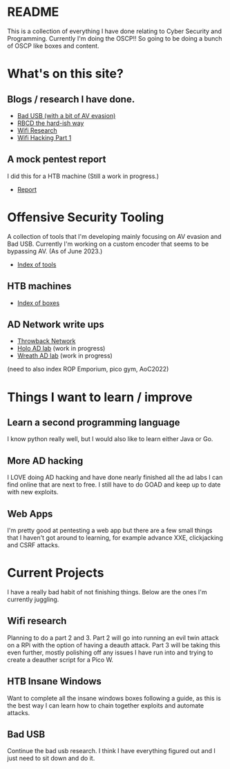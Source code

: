 # README
This is a collection of everything I have done relating to Cyber Security and Programming. Currently I'm doing the OSCP!! So going to be doing a bunch of OSCP like boxes and content.



# What's on this site?

## Blogs / research I have done.
* [Bad USB (with a bit of AV evasion)](06%20-%20Random%20Shit/A%20quest%20to%20make%20a%20good%20bad%20usb.md)
* [RBCD the hard-ish way](06%20-%20Random%20Shit/RBCD%20-%20Without%20PowerView.md)
* [Wifi Research](06%20-%20Random%20Shit/Learning%20Wifi%20Attacks.md)
* [Wifi Hacking Part 1](06%20-%20Random%20Shit/Adventures%20with%20a%20RPI%20Part%201.md)

## A mock pentest report 
I did this for a HTB machine (Still a work in progress.)
* [Report](02%20-%20Hack%20The%20Box/Cascade/Cascade%20Report.md)

# Offensive Security Tooling
A collection of tools that I'm developing mainly focusing on AV evasion and Bad USB. Currently I'm working on a custom encoder that seems to be bypassing AV. (As of June 2023.)
* [Index of tools](Offsec%20Dev/README.md)

## HTB machines
* [Index of boxes](02%20-%20Hack%20The%20Box/Readme.md)

## AD Network write ups
* [Throwback Network](03%20-%20Try%20Hack%20Me/Throwback/Notes.md)
* [Holo AD lab](03%20-%20Try%20Hack%20Me/AD%20LABS%20With%20Pentest%20Reports/Holo/Holo%20Notes%20Live.md) (work in progress)
* [Wreath AD lab](03%20-%20Try%20Hack%20Me/AD%20LABS%20With%20Pentest%20Reports/Wreath/Notes.md) (work in progress)

(need to also index ROP Emporium, pico gym, AoC2022)



# Things I want to learn / improve

## Learn a second programming language
I know python really well, but I would also like to learn either Java or Go.

## More AD hacking
I LOVE doing AD hacking and have done nearly finished all the ad labs I can find online that are next to free. I still have to do GOAD and keep up to date with new exploits.

## Web Apps
I'm pretty good at pentesting a web app but there are a few small things that I haven't got around to learning, for example advance XXE, clickjacking and CSRF attacks.



# Current Projects
I have a really bad habit of not finishing things. Below are the ones I'm currently juggling.

## Wifi research
Planning to do a part 2 and 3. Part 2 will go into running an evil twin attack on a RPi with the option of having a deauth attack. Part 3 will be taking this even further, mostly polishing off any issues I have run into and trying to create a deauther script for a Pico W.

## HTB Insane Windows
Want to complete all the insane windows boxes following a guide, as this is the best way I can learn how to chain together exploits and automate attacks.

## Bad USB
Continue the bad usb research. I think I have everything figured out and I just need to sit down and do it.

